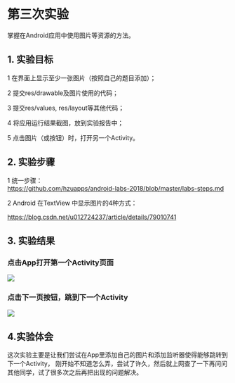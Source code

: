 # 第三次实验 

掌握在Android应用中使用图片等资源的方法。
 ## 1. 实验目标
 
 1    在界面上显示至少一张图片（按照自己的题目添加）；  
 
 2    提交res/drawable及图片使用的代码；  
 
 3    提交res/values, res/layout等其他代码；  
 
 4    将应用运行结果截图，放到实验报告中；  
 
 5    点击图片（或按钮）时，打开另一个Activity。  
 
 ## 2. 实验步骤
 
 1   统一步骤：  
     https://github.com/hzuapps/android-labs-2018/blob/master/labs-steps.md  
 
 2   Android 在TextView 中显示图片的4种方式：  
 
 https://blog.csdn.net/u012724237/article/details/79010741  
 
 ## 3. 实验结果
 
 ### 点击App打开第一个Activity页面
 ![](https://github.com/wuhengxin/android-labs-2018/blob/master/Soft1614080902237/soft237.png?raw=true)
 
 ### 点击下一页按钮，跳到下一个Activity
 ![](https://github.com/wuhengxin/android-labs-2018/blob/master/Soft1614080902237/soft23701.png?raw=true)
 
 ## 4.实验体会
 这次实验主要是让我们尝试在App里添加自己的图片和添加监听器使得能够跳转到下一个Activity，
 刚开始不知道怎么弄，尝试了许久，然后就上网查了一下再问问其他同学，试了很多次之后再把出现的问题解决。
